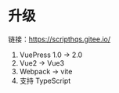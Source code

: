 # 升级

链接：<https://scripthqs.gitee.io/>

1. VuePress 1.0 -> 2.0
2. Vue2 -> Vue3
3. Webpack -> vite
4. 支持 TypeScript
